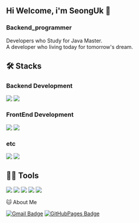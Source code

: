 ## Hi Welcome, i'm SeongUk 👋

### Backend_programmer
Developers who Study for Java Master.   
A developer who living today for tomorrow's dream.

## 🛠️ Stacks

### Backend Development
![](https://img.shields.io/badge/Java-007396?style=flat-square&logo=Java&logoColor=white)
![](https://img.shields.io/badge/Spring-6DB33F?style=flat-square&logo=Spring&logoColor=white)

### FrontEnd Development
![](https://img.shields.io/badge/React-61DAFB?style=flat-square&logo=React&logoColor=white)
![](https://img.shields.io/badge/JavaScript-F7DF1E?style=flat-square&logo=JavaScript&logoColor=white)

### etc
![](https://img.shields.io/badge/Python-3766AB?style=flat-square&logo=Python&logoColor=white)
![](https://img.shields.io/badge/MySQL-4479A1?style=flat-square&logo=MySQL&logoColor=white)


## 💪🏼 Tools 

 <img src="https://img.shields.io/badge/Visual Studio Code-007ACC?style=flat-square&logo=Visual Studio Code&logoColor=white"/> <img src="https://img.shields.io/badge/GitHub-181717?style=flat-square&logo=GitHub&logoColor=white"/> <img src="https://img.shields.io/badge/Eclipse IDE-2C2255?style=flat-square&logo=Eclipse IDE&logoColor=white"/> <img src="https://img.shields.io/badge/Vim-019733?style=flat-square&logo=Vim&logoColor=white"/> <img src="https://img.shields.io/badge/IntelliJ IDEA-000000?style=flat-square&logo=IntelliJ IDEA&logoColor=white"/> 


🐱 About Me

[![Gmail Badge](https://img.shields.io/badge/Gmail-d14836?style=flat-square&logo=Gmail&logoColor=white&link=mailto:ppkk34@gmail.com)](ppkk34@gmail.com)
  [![GitHubPages Badge](https://img.shields.io/badge/GitHubPages-22222?style=flat-square&logo=GitHubPages&logoColor=white&link=https://https://castleuk.github.io)](https://castleuk.github.io/)

